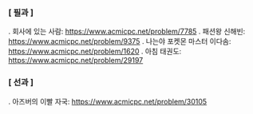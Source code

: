 ### [ 필과 ]
. 회사에 있는 사람: https://www.acmicpc.net/problem/7785
. 패션왕 신해빈: https://www.acmicpc.net/problem/9375
. 나는야 포켓몬 마스터 이다솜: https://www.acmicpc.net/problem/1620
. 아침 태권도: https://www.acmicpc.net/problem/29197

### [ 선과 ]
. 아즈버의 이빨 자국: https://www.acmicpc.net/problem/30105